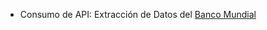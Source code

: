 - Consumo de API: Extracción de Datos del [Banco Mundial](https://github.com/EvelynOr/4.Portafolio/tree/main/No_Empresarial/International_Debt)
